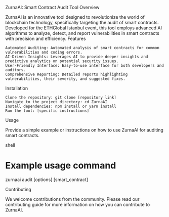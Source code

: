 ZurnaAI: Smart Contract Audit Tool
Overview

ZurnaAI is an innovative tool designed to revolutionize the world of blockchain technology, specifically targeting the audit of smart contracts. Developed for the ETHGlobal Istanbul event, this tool employs advanced AI algorithms to analyze, detect, and report vulnerabilities in smart contracts with precision and efficiency.
Features

    Automated Auditing: Automated analysis of smart contracts for common vulnerabilities and coding errors.
    AI-Driven Insights: Leverages AI to provide deeper insights and predictive analytics on potential security issues.
    User-Friendly Interface: Easy-to-use interface for both developers and auditors.
    Comprehensive Reporting: Detailed reports highlighting vulnerabilities, their severity, and suggested fixes.

Installation

    Clone the repository: git clone [repository link]
    Navigate to the project directory: cd ZurnaAI
    Install dependencies: npm install or yarn install
    Run the tool: [specific instructions]

Usage

Provide a simple example or instructions on how to use ZurnaAI for auditing smart contracts.

shell

# Example usage command
zurnaai audit [options] [smart_contract]

Contributing

We welcome contributions from the community. Please read our contributing guide for more information on how you can contribute to ZurnaAI.